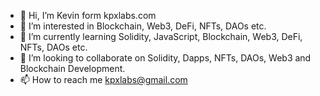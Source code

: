 - 👋 Hi, I’m Kevin form kpxlabs.com
- 👀 I’m interested in Blockchain, Web3, DeFi, NFTs, DAOs etc.
- 🌱 I’m currently learning Solidity, JavaScript, Blockchain, Web3, DeFi, NFTs, DAOs etc.
- 💞️ I’m looking to collaborate on Solidity, Dapps, NFTs, DAOs, Web3 and Blockchain Development.
- 📫 How to reach me kpxlabs@gmail.com

<!---
KevinPeregud/KevinPeregud is a ✨ special ✨ repository because its `README.md` (this file) appears on your GitHub profile.
You can click the Preview link to take a look at your changes.
--->
